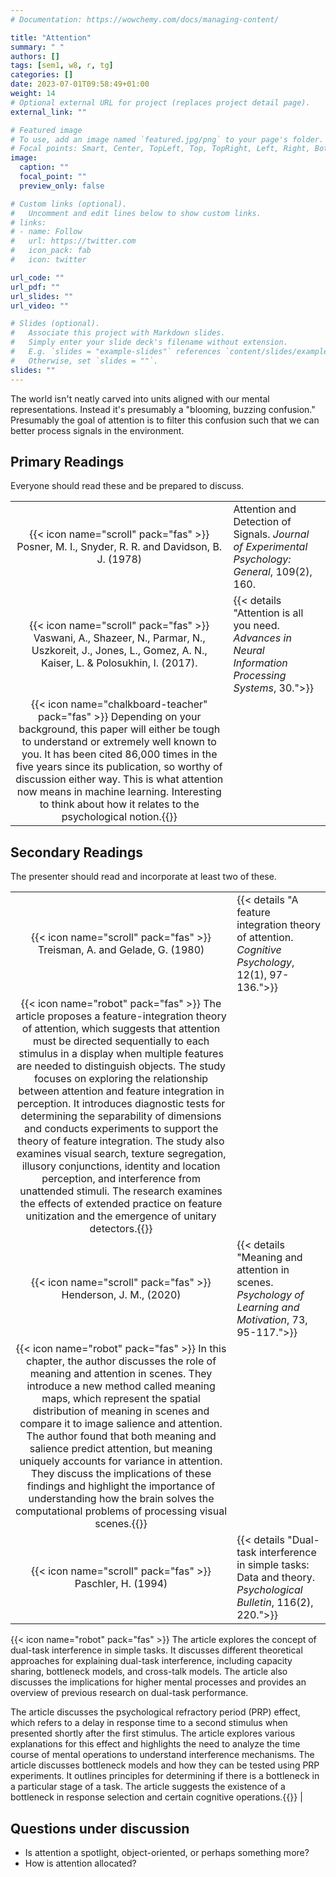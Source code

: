```yaml
---
# Documentation: https://wowchemy.com/docs/managing-content/

title: "Attention"
summary: " "
authors: []
tags: [sem1, w8, r, tg]
categories: []
date: 2023-07-01T09:58:49+01:00
weight: 14
# Optional external URL for project (replaces project detail page).
external_link: ""

# Featured image
# To use, add an image named `featured.jpg/png` to your page's folder.
# Focal points: Smart, Center, TopLeft, Top, TopRight, Left, Right, BottomLeft, Bottom, BottomRight.
image:
  caption: ""
  focal_point: ""
  preview_only: false

# Custom links (optional).
#   Uncomment and edit lines below to show custom links.
# links:
# - name: Follow
#   url: https://twitter.com
#   icon_pack: fab
#   icon: twitter

url_code: ""
url_pdf: ""
url_slides: ""
url_video: ""

# Slides (optional).
#   Associate this project with Markdown slides.
#   Simply enter your slide deck's filename without extension.
#   E.g. `slides = "example-slides"` references `content/slides/example-slides.md`.
#   Otherwise, set `slides = ""`.
slides: ""
---
```


The world isn't neatly carved into units aligned with our mental representations. Instead it's presumably a "blooming, buzzing confusion." Presumably the goal of attention is to filter this confusion such that we can better process signals in the environment.

## Primary Readings

Everyone should read these and be prepared to discuss.

|  |  |
|:----:|:-----|
| {{< icon name="scroll" pack="fas" >}} Posner, M. I., Snyder, R. R. and Davidson, B. J. (1978) | Attention and Detection of Signals. *Journal of Experimental Psychology: General*, 109(2), 160. |
| {{< icon name="scroll" pack="fas" >}} Vaswani, A., Shazeer, N., Parmar, N., Uszkoreit, J., Jones, L., Gomez, A. N., Kaiser, L. & Polosukhin, I. (2017).  | {{< details "Attention is all you need. *Advances in Neural Information Processing Systems*, 30.">}}
{{< icon name="chalkboard-teacher" pack="fas" >}} Depending on your background, this paper will either be tough to understand or extremely well known to you. It has been cited 86,000 times in the five years since its publication, so worthy of discussion either way. This is what attention now means in machine learning. Interesting to think about how it relates to the psychological notion.{{</details>}} |

<!-- {{< details "">}}
{{< icon name="robot" pack="fas" >}} This article discusses multiple studies on the relationship between attention and detection of visual signals. The researchers focus on the role of cues, spatial position, and expectancy in improving performance. They also explore the effects of eye movements and stimulus parameters on detection. The studies suggest that attention plays a crucial role in detecting signals and that knowledge of the location of a signal can improve processing efficiency. However, the results also indicate that attention may not improve detection of certain stimulus parameters, such as shape. The researchers discuss the impact of criterion shifts and position uncertainty on reaction times. Overall, the findings contribute to the understanding of the complex relationship between attention and the visual system, providing insights into how attention affects detection. {{</details>}} -->


## Secondary Readings

The presenter should read and incorporate at least two of these.

|  |  |
|:----:|:-----|
| {{< icon name="scroll" pack="fas" >}} Treisman, A. and Gelade, G. (1980) | {{< details "A feature integration theory of attention. *Cognitive Psychology*, 12(1), 97-136.">}}
{{< icon name="robot" pack="fas" >}} The article proposes a feature-integration theory of attention, which suggests that attention must be directed sequentially to each stimulus in a display when multiple features are needed to distinguish objects.  The study focuses on exploring the relationship between attention and feature integration in perception. It introduces diagnostic tests for determining the separability of dimensions and conducts experiments to support the theory of feature integration. The study also examines visual search, texture segregation, illusory conjunctions, identity and location perception, and interference from unattended stimuli. The research examines the effects of extended practice on feature unitization and the emergence of unitary detectors.{{</details>}} |
| {{< icon name="scroll" pack="fas" >}} Henderson, J. M., (2020) | {{< details "Meaning and attention in scenes. *Psychology of Learning and Motivation*, 73, 95-117.">}}
{{< icon name="robot" pack="fas" >}} In this chapter, the author discusses the role of meaning and attention in scenes. They introduce a new method called meaning maps, which represent the spatial distribution of meaning in scenes and compare it to image salience and attention. The author found that both meaning and salience predict attention, but meaning uniquely accounts for variance in attention. They discuss the implications of these findings and highlight the importance of understanding how the brain solves the computational problems of processing visual scenes.{{</details>}} |
| {{< icon name="scroll" pack="fas" >}} Paschler, H. (1994) | {{< details "Dual-task interference in simple tasks: Data and theory. *Psychological Bulletin*, 116(2), 220.">}}
{{< icon name="robot" pack="fas" >}} The article explores the concept of dual-task interference in simple tasks. It discusses different theoretical approaches for explaining dual-task interference, including capacity sharing, bottleneck models, and cross-talk models. The article also discusses the implications for higher mental processes and provides an overview of previous research on dual-task performance.

The article discusses the psychological refractory period (PRP) effect, which refers to a delay in response time to a second stimulus when presented shortly after the first stimulus. The article explores various explanations for this effect and highlights the need to analyze the time course of mental operations to understand interference mechanisms. The article discusses bottleneck models and how they can be tested using PRP experiments. It outlines principles for determining if there is a bottleneck in a particular stage of a task. The article suggests the existence of a bottleneck in response selection and certain cognitive operations.{{</details>}} |


## Questions under discussion

- Is attention a spotlight, object-oriented, or perhaps something more?
- How is attention allocated?
